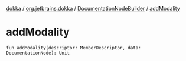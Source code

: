 [dokka](../../index.md) / [org.jetbrains.dokka](../index.md) / [DocumentationNodeBuilder](index.md) / [addModality](addModality.md)

# addModality

```
fun addModality(descriptor: MemberDescriptor, data: DocumentationNode): Unit
```
